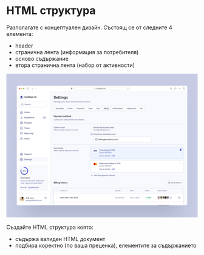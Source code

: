 # HTML структура

Разполагате с  концептуален дизайн. Състоящ се от следните 4 елемента:
- header
- странична лента (информация за потребителя)
- осново съдържание
- втора странична лента (набор от активности)

![](imgs/cw1.jpg)

Създайте HTML структура която:
- съдържа валиден HTML документ
- подбира коректно (по ваша преценка), елементите за съдържанието